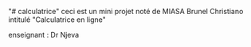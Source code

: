 "# calculatrice" 
ceci est un mini projet noté de MIASA Brunel Christiano intitulé "Calculatrice en ligne"

enseignant : Dr Njeva
